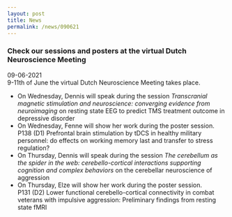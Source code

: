 ```yaml
---
layout: post
title: News
permalink: /news/090621
---
```


<article class="post">
    <div class="post-meta">
    </div>
  <h3 class="post-title">Check our sessions and posters at the virtual Dutch Neuroscience Meeting</h3>
  <div class="post-meta">
    <time datetime="2021-11-07" itemprop="datePublished">
      09-06-2021
    </time>
  </div>
  9-11th of June the virtual Dutch Neuroscience Meeting takes place.

  <ul>
  <li> On Wednesday, Dennis will speak during the session <em>Transcranial magnetic stimulation and neuroscience: converging evidence from neuroimaging </em> on resting state EEG to predict TMS treatment outcome in depressive disorder </li>
  <li> On Wednesday, Fenne will show her work during the poster session. <br>
  P138 (D1)  Prefrontal brain stimulation by tDCS in healthy military personnel: do effects on working memory last and transfer to stress regulation?</li>
  <li>On Thursday, Dennis will speak during the session <em>The cerebellum as the spider in the web: cerebello-cortical interactions supporting cognition and complex behaviors</em> on the cerebellar neuroscience of aggression</li>
  <li>On Thursday, Elze will show her work during the poster session. <br> P131 (D2)  Lower functional cerebello-cortical connectivity in combat veterans with impulsive aggression: Preliminary findings from resting state fMRI</li>
  </ul>
</article>
